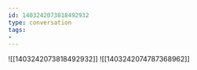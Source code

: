 ```yaml
---
id: 1403242073818492932
type: conversation
tags:
- 
---
```

![[1403242073818492932]]
![[1403242074787368962]]

